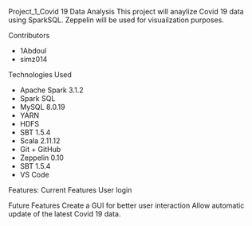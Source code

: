 Project_1_Covid 19 Data Analysis
This project will anaylize Covid 19 data using SparkSQL. Zeppelin will be used for visuailzation purposes.

Contributors
- 1Abdoul
- simz014


Technologies Used

- Apache Spark 3.1.2
- Spark SQL
- MySQL 8.0.19
- YARN
- HDFS
- SBT 1.5.4
- Scala 2.11.12
- Git + GitHub
- Zeppelin 0.10
- SBT 1.5.4
- VS Code

Features: Current Features
User login


Future Features
Create a GUI for better user interaction
Allow automatic update of the latest Covid 19 data.

